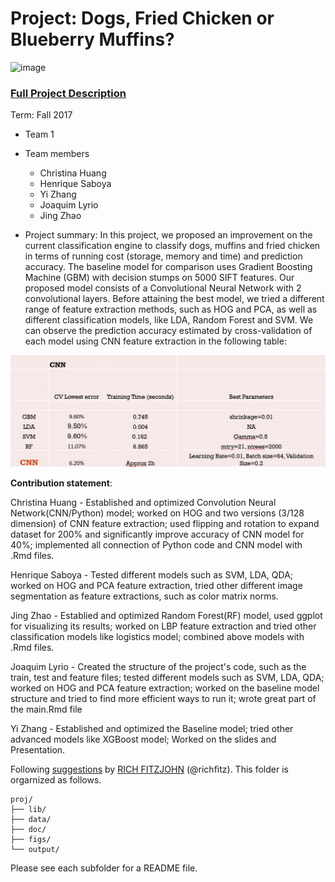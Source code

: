 ﻿# Project: Dogs, Fried Chicken or Blueberry Muffins?
![image](figs/chicken.jpg)

### [Full Project Description](doc/project3_desc.md)

Term: Fall 2017

+ Team 1
+ Team members
	+ Christina Huang
	+ Henrique Saboya
	+ Yi Zhang
	+ Joaquim Lyrio
	+ Jing Zhao

+ Project summary: In this project, we proposed an improvement on the current classification engine to classify dogs, muffins and fried chicken in terms of running cost (storage, memory and time) and prediction accuracy. The baseline model for comparison uses Gradient Boosting Machine (GBM) with decision stumps on 5000 SIFT features. Our proposed model consists of a Convolutional Neural Network with 2 convolutional layers. Before attaining the best model, we tried a different range of feature extraction methods, such as HOG and PCA, as well as different classification models, like LDA, Random Forest and SVM. We can observe the prediction accuracy estimated by cross-validation of each model using CNN feature extraction in the following table:

![image](figs/Table.jpg)
	
**Contribution statement**: 

Christina Huang - Established and optimized Convolution Neural Network(CNN/Python) model; worked on HOG and two versions (3/128 dimension) of CNN feature extraction; used flipping and rotation to expand dataset for 200% and significantly improve accuracy of CNN model for 40%; implemented all connection of Python code and CNN model with .Rmd files.

Henrique Saboya - Tested different models such as SVM, LDA, QDA; worked on HOG and PCA feature extraction, tried other different image segmentation as feature extractions, such as color matrix norms.

Jing Zhao - Establied and optimized Random Forest(RF) model, used ggplot for visualizing its results; worked on LBP feature extraction and tried other classification models like logistics model; combined above models with .Rmd files.

Joaquim Lyrio - Created the structure of the project's code, such as the train, test and feature files; tested different models such as SVM, LDA, QDA; worked on HOG and PCA feature extraction; worked on the baseline model structure and tried to find more efficient ways to run it; wrote great part of the main.Rmd file

Yi Zhang - Established and optimized the Baseline model; tried other advanced models like XGBoost model; Worked on the slides and Presentation.

Following [suggestions](http://nicercode.github.io/blog/2013-04-05-projects/) by [RICH FITZJOHN](http://nicercode.github.io/about/#Team) (@richfitz). This folder is orgarnized as follows.

```
proj/
├── lib/
├── data/
├── doc/
├── figs/
└── output/
```

Please see each subfolder for a README file.
